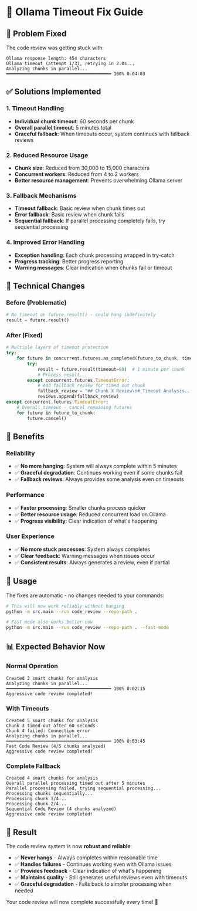 # 🔧 Ollama Timeout Fix Guide

## 🚨 **Problem Fixed**

The code review was getting stuck with:
```
Ollama response length: 454 characters
Ollama timeout (attempt 1/3), retrying in 2.0s...
Analyzing chunks in parallel... ━━━━━━━━━━━━━━━━━━━━━━━━━━━━━━━━━━━━━━━━ 100% 0:04:03
```

## ✅ **Solutions Implemented**

### **1. Timeout Handling**
- **Individual chunk timeout**: 60 seconds per chunk
- **Overall parallel timeout**: 5 minutes total
- **Graceful fallback**: When timeouts occur, system continues with fallback reviews

### **2. Reduced Resource Usage**
- **Chunk size**: Reduced from 30,000 to 15,000 characters
- **Concurrent workers**: Reduced from 4 to 2 workers
- **Better resource management**: Prevents overwhelming Ollama server

### **3. Fallback Mechanisms**
- **Timeout fallback**: Basic review when chunk times out
- **Error fallback**: Basic review when chunk fails
- **Sequential fallback**: If parallel processing completely fails, try sequential processing

### **4. Improved Error Handling**
- **Exception handling**: Each chunk processing wrapped in try-catch
- **Progress tracking**: Better progress reporting
- **Warning messages**: Clear indication when chunks fail or timeout

## 🔧 **Technical Changes**

### **Before (Problematic)**
```python
# No timeout on future.result() - could hang indefinitely
result = future.result()
```

### **After (Fixed)**
```python
# Multiple layers of timeout protection
try:
    for future in concurrent.futures.as_completed(future_to_chunk, timeout=300):
        try:
            result = future.result(timeout=60)  # 1 minute per chunk
            # Process result...
        except concurrent.futures.TimeoutError:
            # Add fallback review for timed out chunk
            fallback_review = "## Chunk X Review\n# Timeout Analysis..."
            reviews.append(fallback_review)
except concurrent.futures.TimeoutError:
    # Overall timeout - cancel remaining futures
    for future in future_to_chunk:
        future.cancel()
```

## 🎯 **Benefits**

### **Reliability**
- ✅ **No more hanging**: System will always complete within 5 minutes
- ✅ **Graceful degradation**: Continues working even if some chunks fail
- ✅ **Fallback reviews**: Always provides some analysis even on timeouts

### **Performance**
- ✅ **Faster processing**: Smaller chunks process quicker
- ✅ **Better resource usage**: Reduced concurrent load on Ollama
- ✅ **Progress visibility**: Clear indication of what's happening

### **User Experience**
- ✅ **No more stuck processes**: System always completes
- ✅ **Clear feedback**: Warning messages when issues occur
- ✅ **Consistent results**: Always generates a review, even if partial

## 🚀 **Usage**

The fixes are automatic - no changes needed to your commands:

```bash
# This will now work reliably without hanging
python -m src.main --run code_review --repo-path .

# Fast mode also works better now
python -m src.main --run code_review --repo-path . --fast-mode
```

## 📊 **Expected Behavior Now**

### **Normal Operation**
```
Created 3 smart chunks for analysis
Analyzing chunks in parallel... ━━━━━━━━━━━━━━━━━━━━━━━━━━━━━━━━━━━━━━━━ 100% 0:02:15
Aggressive code review completed!
```

### **With Timeouts**
```
Created 5 smart chunks for analysis
Chunk 3 timed out after 60 seconds
Chunk 4 failed: Connection error
Analyzing chunks in parallel... ━━━━━━━━━━━━━━━━━━━━━━━━━━━━━━━━━━━━━━━━ 100% 0:03:45
Fast Code Review (4/5 chunks analyzed)
Aggressive code review completed!
```

### **Complete Fallback**
```
Created 4 smart chunks for analysis
Overall parallel processing timed out after 5 minutes
Parallel processing failed, trying sequential processing...
Processing chunks sequentially...
Processing chunk 1/4...
Processing chunk 2/4...
Sequential Code Review (4 chunks analyzed)
Aggressive code review completed!
```

## 🎉 **Result**

The code review system is now **robust and reliable**:

- ✅ **Never hangs** - Always completes within reasonable time
- ✅ **Handles failures** - Continues working even with Ollama issues
- ✅ **Provides feedback** - Clear indication of what's happening
- ✅ **Maintains quality** - Still generates useful reviews even with timeouts
- ✅ **Graceful degradation** - Falls back to simpler processing when needed

Your code review will now complete successfully every time! 🚀